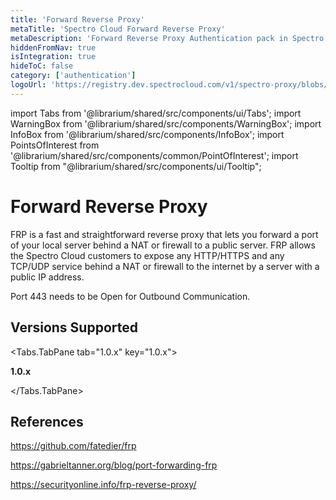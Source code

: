 ```yaml
---
title: 'Forward Reverse Proxy'
metaTitle: 'Spectro Cloud Forward Reverse Proxy'
metaDescription: 'Forward Reverse Proxy Authentication pack in Spectro Cloud'
hiddenFromNav: true
isIntegration: true
hideToC: false
category: ['authentication']
logoUrl: 'https://registry.dev.spectrocloud.com/v1/spectro-proxy/blobs/sha256:b6081bca439eeb01a8d43b3cb6895df4c088f80af978856ddc0da568e5c09365?type=image/png'
---
```


import Tabs from '@librarium/shared/src/components/ui/Tabs';
import WarningBox from '@librarium/shared/src/components/WarningBox';
import InfoBox from '@librarium/shared/src/components/InfoBox';
import PointsOfInterest from '@librarium/shared/src/components/common/PointOfInterest';
import Tooltip from "@librarium/shared/src/components/ui/Tooltip";

# Forward Reverse Proxy
FRP is a fast and straightforward reverse proxy that lets you forward a port of your local server behind a NAT or firewall to a public server. FRP allows the Spectro Cloud customers to expose any HTTP/HTTPS and any TCP/UDP service behind a NAT or firewall to the internet by a server with a public IP address.

<InfoBox>
Port 443 needs to be Open for Outbound Communication.
</InfoBox>

## Versions Supported
<Tabs>

<Tabs.TabPane tab="1.0.x" key="1.0.x">

**1.0.x**

</Tabs.TabPane>
</Tabs>

## References

https://github.com/fatedier/frp

https://gabrieltanner.org/blog/port-forwarding-frp

https://securityonline.info/frp-reverse-proxy/
